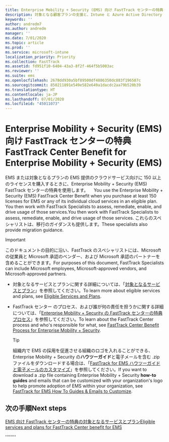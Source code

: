 ```yaml
---
title: Enterprise Mobility + Security (EMS) 向け FastTrack センターの特典
description: 対象となる顧客プランの支援と、Intune と Azure Active Directory Premium の展開を行うプログラム
keywords: ''
author: andredm7
ms.author: andredm
manager: ''
ms.date: 7/01/2020
ms.topic: article
ms.prod: ''
ms.service: microsoft-intune
localization_priority: Priority
ms.collection: FastTrack
ms.assetid: fd951f10-6404-43a3-8f2f-464f5b5003ac
ms.reviewer: ''
ms.suite: ems
ms.openlocfilehash: 2678dd930a5bf89500df4886350dc883f196587c
ms.sourcegitcommit: 850211891e549e582e649a1dacdc2aa79b520b39
ms.translationtype: HT
ms.contentlocale: ja-JP
ms.lasthandoff: 07/01/2020
ms.locfileid: "45011073"
---
```

# <a name="fasttrack-center-benefit-for-enterprise-mobility--security-ems"></a><span data-ttu-id="5ea7d-103">Enterprise Mobility + Security (EMS) 向け FastTrack センターの特典</span><span class="sxs-lookup"><span data-stu-id="5ea7d-103">FastTrack Center Benefit for Enterprise Mobility + Security (EMS)</span></span>

<span data-ttu-id="5ea7d-104">EMS または対象となるプランの EMS 提供のクラウドサービス向けに 150 以上のライセンスを購入するときに、Enterprise Mobility + Security (EMS) FastTrack センターの特典を使用します。 　</span><span class="sxs-lookup"><span data-stu-id="5ea7d-104">You use the Enterprise Mobility + Security (EMS) FastTrack Center Benefit when you purchase at least 150 licenses for EMS or any of its individual cloud services in an eligible plan.</span></span> <span data-ttu-id="5ea7d-105">You then work with FastTrack Specialists to assess, remediate, enable, and drive usage of those services.</span><span class="sxs-lookup"><span data-stu-id="5ea7d-105">You then work with FastTrack Specialists to assess, remediate, enable, and drive usage of those services.</span></span> <span data-ttu-id="5ea7d-106">これらのスペシャリストは、移行のガイダンスも提供します。</span><span class="sxs-lookup"><span data-stu-id="5ea7d-106">These specialists also provide migration guidance.</span></span> 

> [!IMPORTANT]
> <span data-ttu-id="5ea7d-107">このドキュメントの目的に沿い、FastTrack のスペシャリストには、Microsoft の従業員と Microsoft 承認のベンダー、および Microsoft 承認のパートナーを含めることができます。</span><span class="sxs-lookup"><span data-stu-id="5ea7d-107">For purposes of this document, FastTrack Specialists can include Microsoft employees, Microsoft-approved vendors, and Microsoft-approved partners.</span></span>

- <span data-ttu-id="5ea7d-108">対象となるサービスとプランに関する詳細については、「[対象となるサービスとプラン](M365-eligible-services-and-plans.md)」を参照してください。</span><span class="sxs-lookup"><span data-stu-id="5ea7d-108">To learn more about eligible services and plans, see [Eligible Services and Plans](M365-eligible-services-and-plans.md).</span></span>

- <span data-ttu-id="5ea7d-109">FastTrack センター のプロセス、および誰が何の責任を担うかに関する詳細については、「[Enterprise Mobility + Security の FastTrack センターの特典プロセス](EMS-fasttrack-process.md)」を参照してください。</span><span class="sxs-lookup"><span data-stu-id="5ea7d-109">To learn about the FastTrack Center process and who's responsible for what, see [FastTrack Center Benefit Process for Enterprise Mobility + Security](EMS-fasttrack-process.md).</span></span>

    > [!TIP]
    > <span data-ttu-id="5ea7d-110">組織内で EMS の採用を促進させる組織のロゴを入れることができる、Enterprise Mobility + Security の**ハウツーガイド**と電子メールを含む .zip ファイルをダウンロードする場合は、「[FastTrack for EMS ハウツーガイドと電子メールのカスタマイズ](https://gallery.technet.microsoft.com/FastTrack-for-EMS-How-To-f170da4c)」を参照してください。</span><span class="sxs-lookup"><span data-stu-id="5ea7d-110">If you want to download a .zip file containing Enterprise Mobility + Security **how-to guides** and emails that can be customized with your organization's logo to help promote adoption of EMS within your organization, see [FastTrack for EMS How To Guides & Emails to Customize](https://gallery.technet.microsoft.com/FastTrack-for-EMS-How-To-f170da4c).</span></span>

## <a name="next-steps"></a><span data-ttu-id="5ea7d-111">次の手順</span><span class="sxs-lookup"><span data-stu-id="5ea7d-111">Next steps</span></span>

[<span data-ttu-id="5ea7d-112">EMS 向け FastTrack センターの特典の対象となるサービスとプラン</span><span class="sxs-lookup"><span data-stu-id="5ea7d-112">Eligible services and plans for FastTrack Center benefit for EMS</span></span>](M365-eligible-services-and-plans.md)

<span data-ttu-id="5ea7d-113">''''</span><span class="sxs-lookup"><span data-stu-id="5ea7d-113">''''</span></span>